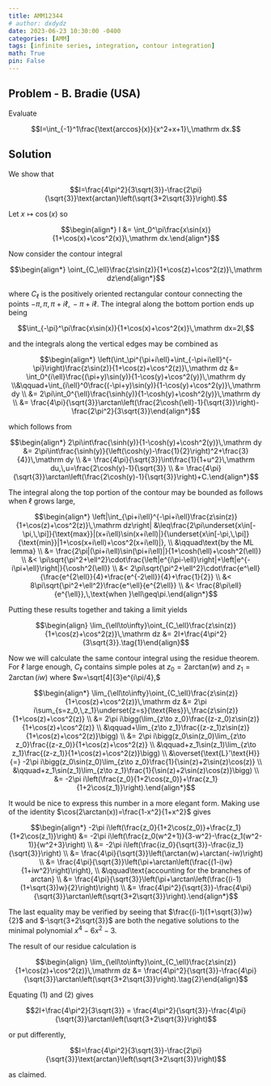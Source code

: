 ```yaml
---
title: AMM12344
# author: dxdydz
date: 2023-06-23 10:30:00 -0400
categories: [AMM]
tags: [infinite series, integration, contour integration]
math: True
pin: False
---
```


## Problem - B. Bradie (USA)

Evaluate

$$I=\int_{-1}^1\frac{\text{arccos}(x)}{x^2+x+1}\,\mathrm dx.$$

## Solution

We show that

$$I=\frac{4\pi^2}{3\sqrt{3}}-\frac{2\pi}{\sqrt{3}}\text{arctan}\left(\sqrt{3+2\sqrt{3}}\right).$$

Let $x\mapsto\cos(x)$ so

$$\begin{align*}    I &= \int_0^\pi\frac{x\sin(x)}{1+\cos(x)+\cos^2(x)}\,\mathrm dx.\end{align*}$$

Now consider the contour integral

$$\begin{align*}    \oint_{C_\ell}\frac{z\sin(z)}{1+\cos(z)+\cos^2(z)}\,\mathrm dz\end{align*}$$

where $C_\ell$ is the positively oriented rectangular contour connecting the points $-\pi,\,\pi,\,\pi+i\ell,\,-\pi+i\ell$. The integral along the bottom portion ends up being

$$\int_{-\pi}^\pi\frac{x\sin(x)}{1+\cos(x)+\cos^2(x)}\,\mathrm dx=2I,$$

and the integrals along the vertical edges may be combined as

$$\begin{align*}    \left(\int_\pi^{\pi+i\ell}+\int_{-\pi+i\ell}^{-\pi}\right)\frac{z\sin(z)}{1+\cos(z)+\cos^2(z)}\,\mathrm dz &= \int_0^{i\ell}\frac{(\pi+y)\sin(y)}{1-\cos(y)+\cos^2(y)}\,\mathrm dy \\&\qquad+\int_{i\ell}^0\frac{(-\pi+y)\sin(y)}{1-\cos(y)+\cos^2(y)}\,\mathrm dy \\    &= 2\pi\int_0^{\ell}\frac{\sinh(y)}{1-\cosh(y)+\cosh^2(y)}\,\mathrm dy \\    &= \frac{4\pi}{\sqrt{3}}\arctan\left(\frac{2\cosh(\ell)-1}{\sqrt{3}}\right)-\frac{2\pi^2}{3\sqrt{3}}\end{align*}$$

which follows from

$$\begin{align*}    2\pi\int\frac{\sinh(y)}{1-\cosh(y)+\cosh^2(y)}\,\mathrm dy &= 2\pi\int\frac{\sinh(y)}{\left(\cosh(y)-\frac{1}{2}\right)^2+\frac{3}{4}}\,\mathrm dy \\    &= \frac{4\pi}{\sqrt{3}}\int\frac{1}{1+u^2}\,\mathrm du,\,u=\frac{2\cosh(y)-1}{\sqrt{3}} \\    &= \frac{4\pi}{\sqrt{3}}\arctan\left(\frac{2\cosh(y)-1}{\sqrt{3}}\right)+C.\end{align*}$$

The integral along the top portion of the contour may be bounded as follows when $\ell$ grows large,

$$\begin{align*}    \left|\int_{\pi+i\ell}^{-\pi+i\ell}\frac{z\sin(z)}{1+\cos(z)+\cos^2(z)}\,\mathrm dz\right| &\leq\frac{2\pi\underset{x\in[-\pi,\,\pi]}{\text{max}}|(x+i\ell)\sin(x+i\ell)|}{\underset{x\in[-\pi,\,\pi]}{\text{min}}|1+\cos(x+i\ell)+\cos^2(x+i\ell)|}, \\    &\qquad\text{by the ML lemma} \\    &= \frac{2\pi|(\pi+i\ell)\sin(\pi+i\ell)|}{1+\cosh(\ell)+\cosh^2(\ell)} \\    &< \pi\sqrt{\pi^2+\ell^2}\cdot\frac{\left|e^{i\pi-\ell}\right|+\left|e^{-i\pi+\ell}\right|}{\cosh^2(\ell)} \\    &< 2\pi\sqrt{\pi^2+\ell^2}\cdot\frac{e^\ell}{\frac{e^{2\ell}}{4}+\frac{e^{-2\ell}}{4}+\frac{1}{2}} \\    &< 8\pi\sqrt{\pi^2+\ell^2}\frac{e^\ell}{e^{2\ell}} \\    &< \frac{8\pi\ell}{e^{\ell}},\,\text{when }\ell\geq\pi.\end{align*}$$

Putting these results together and taking a limit yields

$$\begin{align}    \lim_{\ell\to\infty}\oint_{C_\ell}\frac{z\sin(z)}{1+\cos(z)+\cos^2(z)}\,\mathrm dz &= 2I+\frac{4\pi^2}{3\sqrt{3}}.\tag{1}\end{align}$$

Now we will calculate the same contour integral using the residue theorem. For $\ell$ large enough, $C_\ell$ contains simple poles at $z_0=2\text{arctan}(w)$ and $z_1=2\arctan(iw)$ where $w=\sqrt[4]{3}e^{i\pi/4},$

$$\begin{align*}    \lim_{\ell\to\infty}\oint_{C_\ell}\frac{z\sin(z)}{1+\cos(z)+\cos^2(z)}\,\mathrm dz &= 2\pi i\sum_{s=z_0,\,z_1}\underset{z=s}{\text{Res}}\,\frac{z\sin(z)}{1+\cos(z)+\cos^2(z)} \\    &= 2\pi i\bigg(\lim_{z\to z_0}\frac{(z-z_0)z\sin(z)}{1+\cos(z)+\cos^2(z)} \\    &\qquad+\lim_{z\to z_1}\frac{(z-z_1)z\sin(z)}{1+\cos(z)+\cos^2(z)}\bigg) \\    &= 2\pi i\bigg(z_0\sin(z_0)\lim_{z\to z_0}\frac{(z-z_0)}{1+\cos(z)+\cos^2(z)} \\    &\qquad+z_1\sin(z_1)\lim_{z\to z_1}\frac{(z-z_1)}{1+\cos(z)+\cos^2(z)}\bigg) \\    &\overset{\text{L}'\text{H}}{=} -2\pi i\bigg(z_0\sin(z_0)\lim_{z\to z_0}\frac{1}{\sin(z)+2\sin(z)\cos(z)} \\    &\qquad+z_1\sin(z_1)\lim_{z\to z_1}\frac{1}{\sin(z)+2\sin(z)\cos(z)}\bigg) \\    &= -2\pi i\left(\frac{z_0}{1+2\cos(z_0)}+\frac{z_1}{1+2\cos(z_1)}\right).\end{align*}$$

It would be nice to express this number in a more elegant form. Making use of the identity $\cos(2\arctan(x))=\frac{1-x^2}{1+x^2}$ gives

$$\begin{align*}    -2\pi i\left(\frac{z_0}{1+2\cos(z_0)}+\frac{z_1}{1+2\cos(z_1)}\right) &= -2\pi i\left(\frac{z_0(w^2+1)}{3-w^2}-\frac{z_1(w^2-1)}{w^2+3}\right) \\    &= -2\pi i\left(\frac{iz_0}{\sqrt{3}}-\frac{iz_1}{\sqrt{3}}\right) \\    &= \frac{4\pi}{\sqrt{3}}\left(\arctan(w)+\arctan(-iw)\right) \\    &= \frac{4\pi}{\sqrt{3}}\left(\pi+\arctan\left(\frac{(1-i)w}{1+iw^2}\right)\right), \\    &\qquad\text{accounting for the branches of arctan} \\    &= \frac{4\pi}{\sqrt{3}}\left(\pi+\arctan\left(\frac{(i-1)(1+\sqrt{3})w}{2}\right)\right) \\    &= \frac{4\pi^2}{\sqrt{3}}-\frac{4\pi}{\sqrt{3}}\arctan\left(\sqrt{3+2\sqrt{3}}\right).\end{align*}$$

The last equality may be verified by seeing that $\frac{(i-1)(1+\sqrt{3})w}{2}$ and $-\sqrt{3+2\sqrt{3}}$ are both the negative solutions to the minimal polynomial $x^4-6x^2-3$.

The result of our residue calculation is

$$\begin{align}    \lim_{\ell\to\infty}\oint_{C_\ell}\frac{z\sin(z)}{1+\cos(z)+\cos^2(z)}\,\mathrm dz &= \frac{4\pi^2}{\sqrt{3}}-\frac{4\pi}{\sqrt{3}}\arctan\left(\sqrt{3+2\sqrt{3}}\right).\tag{2}\end{align}$$

Equating $(1)$ and $(2)$ gives

$$2I+\frac{4\pi^2}{3\sqrt{3}} = \frac{4\pi^2}{\sqrt{3}}-\frac{4\pi}{\sqrt{3}}\arctan\left(\sqrt{3+2\sqrt{3}}\right)$$

or put differently,

$$I=\frac{4\pi^2}{3\sqrt{3}}-\frac{2\pi}{\sqrt{3}}\text{arctan}\left(\sqrt{3+2\sqrt{3}}\right)$$

as claimed.